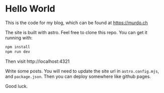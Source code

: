 # Hello World

This is the code for my blog, which can be found at https://murdo.ch

The site is built with astro. Feel free to clone this repo. You can get it running with:

```sh
npm install
npm run dev
```

Then visit http://localhost:4321

Write some posts.
You will need to update the site url in `astro.config.mjs`, and `package.json`.
Then you can deploy somewhere like github pages.

Good luck.
